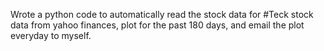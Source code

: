 Wrote a python code to automatically read the stock data for #Teck stock data from yahoo finances, plot for the past 180 days, and email the plot everyday to myself.
